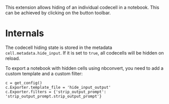 This extension allows hiding of an individual codecell in a notebook. This can be achieved by clicking on the button toolbar.

Internals
=========

The codecell hiding state is stored in the metadata `cell.metadata.hide_input`.
If it is set to `true`, all codecells will be hidden on reload.

To export a notebook with hidden cells using nbconvert, you need to add a custom template and a custom filter:
```
c = get_config()
c.Exporter.template_file = 'hide_input_output'
c.Exporter.filters = {'strip_output_prompt': 'strip_output_prompt.strip_output_prompt'}
```
